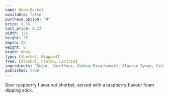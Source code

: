 ```yaml
---
name: Wham Rocket
available: false
purchase_option: "0"
price: 0.55
cost_price: 0.22
width: 125
height: 25
depth: 25
weight: 0
brand: Wham
type: [Sherbet, Wrapped]
free: [Alcohol, Gluten, Lactose]
ingredients: "Sugar, Cornflour, Sodium Bicarbonate, Glucose Syrup, Citric Acid, Tartaric Acid, Dextrose, Beef Gelatine, Anti-Caking Agent, Flavourings, Natural Colours (Beetroot Red, Curcumin, Chlorophylls)"
published: true
---
```

Sour raspberry flavoured sherbet, served with a raspberry flavour foam dipping stick.